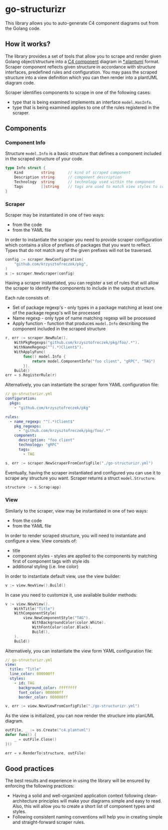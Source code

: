 # go-structurizr
This library allows you to auto-generate C4 component diagrams out from the Golang code.

## How it works?
The library provides a set of tools that allow you to scrape and render given Golang object/structure into a [C4 component](https://c4model.com/) diagram in [*.plantuml](https://plantuml.com/) format.
Scraper component reflects given structure in accordance with structure interfaces, predefined rules and configuration. You may pass the scraped structure into a view definition which you can then render into a plantUML diagram code. 

Scraper identifies components to scrape in one of the following cases:
* type that is being examined implements an interface `model.HasInfo`.
* type that is being examined applies to one of the rules registered in the scraper.

## Components

### Component Info

Structure `model.Info` is a basic structure that defines a component included in the scraped structure of your code.
```go
type Info struct {
	Kind        string      // kind of scraped component
	Description string      // component description
	Technology  string      // technology used within the component
	Tags        []string    // tags are used to match view styles to component
}
```

### Scraper

Scraper may be instantiated in one of two ways:
* from the code
* from the YAML file

In order to instantiate the scraper you need to provide scraper configuration which contains a slice of prefixes of packages that you want to reflect. Types that do not match any of the given prefixes will not be traversed. 
```go
config := scraper.NewConfiguration(
    "github.com/krzysztofreczek/pkg",
)
s := scraper.NewScraper(config)
```

Having a scraper instantiated, you can register a set of rules that will allow the scraper to identify the components to include in the output structure.

Each rule consists of:
* Set of package regexp's - only types in a package matching at least one of the package regexp's will be processed
* Name regexp - only type of name matching regexp will be processed
* Apply function - function that produces `model.Info` describing the component included in the scraped structure

```go
r, err := scraper.NewRule().
    WithPkgRegexps("github.com/krzysztofreczek/pkg/foo/.*").
    WithNameRegexp("^(.*)Client$").
    WithApplyFunc(
        func() model.Info {
            return model.ComponentInfo("foo client", "gRPC", "TAG")
        }).
    Build()
err = s.RegisterRule(r)
```

Alternatively, you can instantiate the scraper form YAML configuration file:
```yaml
// go-structurizr.yml
configuration:
  pkgs:
    - "github.com/krzysztofreczek/pkg"

rules:
  - name_regexp: "^(.*)Client$"
    pkg_regexps:
      - "github.com/krzysztofreczek/pkg/foo/.*"
    component:
      description: "foo client"
      technology: "gRPC"
      tags:
        - TAG
```

```go
s, err := scraper.NewScraperFromConfigFile("./go-structurizr.yml")
```

Eventually, having the scraper instantiated and configured you can use it to scrape any structure you want. Scraper returns a struct `model.Structure`.
```go
structure := s.Scrap(app)
```

### View

Similarly to the scraper, view may be instantiated in one of two ways:
* from the code
* from the YAML file

In order to render scraped structure, you will need to instantiate and configure a view.
View consists of:
* title
* component styles - styles are applied to the components by matching first of component tags with style ids
* additional styling (i.e. line color)

In order to instantiate default view, use the view builder:
```go
v := view.NewView().Build()
```

In case you need to customize it, use available builder methods:
```go
v := view.NewView().
    WithTitle("Title")
    WithComponentStyle(
        view.NewComponentStyle("TAG").
            WithBackgroundColor(color.White).
            WithFontColor(color.Black).
            Build(),
    ).
    Build()
```

Alternatively, you can instantiate the view form YAML configuration file:
```yaml
// go-structurizr.yml
view:
  title: "Title"
  line_color: 000000ff
  styles:
    - id: TAG
      background_color: ffffffff
      font_color: 000000ff
      border_color: 000000ff
```

```go
v, err := view.NewViewFromConfigFile("./go-structurizr.yml")
```

As the view is initialized, you can now render the structure into planUML diagram.
```go
outFile, _ := os.Create("c4.plantuml")
defer func() {
    _ = outFile.Close()
}()

err = v.RenderTo(structure, outFile)
```

## Good practices
The best results and experience in using the library will be ensured by enforcing the following practices:
- Having a solid and well-organized application context following clean-architecture principles will make your diagrams simple and easy to read. Also, this will allow you to create a short list of component types and styles.
- Following consistent naming conventions will help you in creating simple and straight-forward scraper rules.
